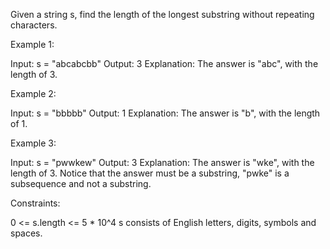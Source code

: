 Given a string s, find the length of the longest substring without repeating
characters.


Example 1:


Input: s = "abcabcbb"
Output: 3
Explanation: The answer is "abc", with the length of 3.


Example 2:


Input: s = "bbbbb"
Output: 1
Explanation: The answer is "b", with the length of 1.


Example 3:


Input: s = "pwwkew"
Output: 3
Explanation: The answer is "wke", with the length of 3.
Notice that the answer must be a substring, "pwke" is a subsequence and not a
substring.



Constraints:


0 <= s.length <= 5 * 10^4
s consists of English letters, digits, symbols and spaces.




